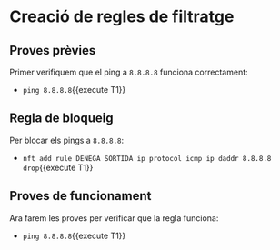 # Creació de regles de filtratge
## Proves prèvies
Primer verifiquem que el ping a `8.8.8.8` funciona correctament:
- `ping 8.8.8.8`{{execute T1}}
## Regla de bloqueig
Per blocar els pings a `8.8.8.8`:
- `nft add rule DENEGA SORTIDA ip protocol icmp ip daddr 8.8.8.8 drop`{{execute T1}}
## Proves de funcionament
Ara farem les proves per verificar que la regla funciona:
- `ping 8.8.8.8`{{execute T1}}

